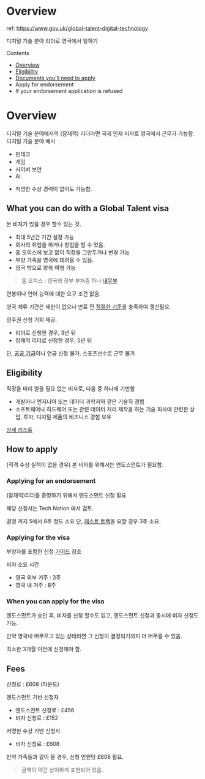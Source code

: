 # Overview
ref: https://www.gov.uk/global-talent-digital-technology

디지털 기술 분야 리더로 영국에서 일하기

Contents
- [Overview](./overview)
- [Eligibility](./eligibility)
- [Documents you'll need to apply](./documents)
- Apply for endorsement
- If your endorsement application is refused

# Overview
디지털 기술 분야에서의 (잠재적) 리더라면 국제 인재 비자로
영국에서 근무가 가능함.
디지털 기술 분야 예시
 - 핀테크
 - 게임
 - 사이버 보안
 - AI

* 저명한 수상 경력이 없어도 가능함.

## What you can do with a Global Talent visa

본 비자가 있을 경우 할수 있는 것.
- 최대 5년간 기간 설정 가능
- 회사의 취업을 하거나 창업을 할 수 있음.
- 홈 오피스에 보고 없이 직장을 그만두거나 변경 가능
- 부양 가족을 영국에 데려올 수 있음.
- 영국 밖으로 왕복 여행 가능

> 홈 오피스 : 영국의 정부 부처중 하나 [내무부](https://ko.wikipedia.org/wiki/%EC%98%81%EA%B5%AD_%EB%82%B4%EB%AC%B4%EB%B6%80)

연봉이나 언어 능력에 대한 요구 조건 없음.

영국 체류 기간은 제한이 없으나 만료 전 [적절한 기준](https://www.gov.uk/global-talent/extend-your-visa)을 충족하여 갱신필요.

영주권 신청 기회 제공.
- 리더로 신청한 경우, 3년 뒤
- 잠재적 리더로 신청한 경우, 5년 뒤

단, [공공 기금](https://www.gov.uk/government/publications/public-funds--2/public-funds)이나 연금 신청 불가. 스포츠선수로 근무 불가

## Eligibility
직장을 미리 얻을 필요 없는 비자로, 다음 중 하나에 기반함
- 개발자나 엔지니어 또는 데이터 과학자와 같은 기술직 경험
- 소프트웨어나 하드웨어 또는 관련 데이터 처리 제작을 하는 기술 회사에 관련한 상업, 투자, 디지털 제품의 비즈니스 경험 보유 

[상세 리스트](https://www.gov.uk/government/publications/global-talent-endorsing-bodies/technical-or-business-skills-covered-by-tech-nation)


## How to apply
(적격 수상 실적이 없을 경우) 본 비자를 위해서는 엔도스먼트가 필요함.

### Applying for an endorsement
(잠재적)리더를 증명하기 위해서 엔도스먼트 신청 필요

해당 신청서는 Tech Nation 에서 검토.

결정 까지 5에서 8주 정도 소요
단, [패스트 트랙](https://www.gov.uk/global-talent-digital-technology/eligibility)을 요할 경우 3주 소요.

### Applying for the visa
부양자를 포함한 신청 [가이드](https://www.gov.uk/global-talent) 참조

비자 소요 시간
- 영국 외부 거주 : 3주
- 영국 내 거주 : 8주

### When you can apply for the visa
엔도스먼트가 승인 후, 비자를 신청 할수도 있고, 
엔도스먼트 신청과 동시에 비자 신청도 가능.

만약 영국내 머무르고 있는 상태라면 그 신청이 결정되기까지 더 머무를 수 있음.

최소한 3개월 이전에 신청해야 함.

## Fees
신청료 : £608 (파운드)

엔도스먼트 기반 신청자
 - 엔도스먼트 신청료 : £456
 - 비자 신청료 : £152

저명한 수상 기반 신청자
 - 비자 신청료 : £608

만약 가족들과 같이 올 경우, 신청 인원당 £608 필요.

> 금액이 약간 상이하게 표현되어 있음.